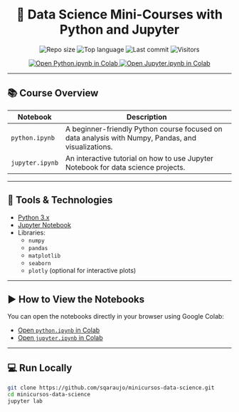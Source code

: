 <h1 align="center">🚀 Data Science Mini-Courses with Python and Jupyter</h1>

<p align="center">
  <img src="https://img.shields.io/github/repo-size/sqaraujo/minicursos-data-science?color=blue" alt="Repo size">
  <img src="https://img.shields.io/github/languages/top/sqaraujo/minicursos-data-science" alt="Top language">
  <img src="https://img.shields.io/github/last-commit/sqaraujo/minicursos-data-science" alt="Last commit">
  <img src="https://visitor-badge.laobi.icu/badge?page_id=sqaraujo.minicursos-data-science" alt="Visitors">
</p>

<p align="center">
  <a href="https://colab.research.google.com/github/sqaraujo/minicursos-data-science/blob/main/notebooks/python.ipynb">
    <img src="https://colab.research.google.com/assets/colab-badge.svg" alt="Open Python.ipynb in Colab">
  </a>
  <a href="https://colab.research.google.com/github/sqaraujo/minicursos-data-science/blob/main/notebooks/jupyter.ipynb">
    <img src="https://colab.research.google.com/assets/colab-badge.svg" alt="Open Jupyter.ipynb in Colab">
  </a>
</p>

---

## 📚 Course Overview

| Notebook         | Description                                                                 |
|------------------|-------------------------------------------------------------------------------|
| `python.ipynb`   | A beginner-friendly Python course focused on data analysis with Numpy, Pandas, and visualizations. |
| `jupyter.ipynb`  | An interactive tutorial on how to use Jupyter Notebook for data science projects. |

---

## 🧰 Tools & Technologies

- [Python 3.x](https://www.python.org/)
- [Jupyter Notebook](https://jupyter.org/)
- Libraries:
  - `numpy`
  - `pandas`
  - `matplotlib`
  - `seaborn`
  - `plotly` (optional for interactive plots)

---

## ▶️ How to View the Notebooks

You can open the notebooks directly in your browser using Google Colab:

- [Open `python.ipynb` in Colab](https://colab.research.google.com/github/sqaraujo/minicursos-data-science/blob/main/notebooks/python.ipynb)
- [Open `jupyter.ipynb` in Colab](https://colab.research.google.com/github/sqaraujo/minicursos-data-science/blob/main/notebooks/jupyter.ipynb)

---

## 💻 Run Locally

```bash
git clone https://github.com/sqaraujo/minicursos-data-science.git
cd minicursos-data-science
jupyter lab
